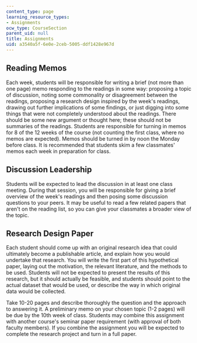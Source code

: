 ```yaml
---
content_type: page
learning_resource_types:
- Assignments
ocw_type: CourseSection
parent_uid: null
title: Assignments
uid: a3540a5f-6e0e-2ceb-5005-ddf1428e967d
---
```


Reading Memos
-------------

Each week, students will be responsible for writing a brief (not more than one page) memo responding to the readings in some way: proposing a topic of discussion, noting some commonality or disagreement between the readings, proposing a research design inspired by the week's readings, drawing out further implications of some findings, or just digging into some things that were not completely understood about the readings. There should be some new argument or thought here; these should not be summaries of the readings. Students are responsible for turning in memos for 8 of the 12 weeks of the course (not counting the first class, where no memos are expected). Memos should be turned in by noon the Monday before class. It is recommended that students skim a few classmates' memos each week in preparation for class.

Discussion Leadership
---------------------

Students will be expected to lead the discussion in at least one class meeting. During that session, you will be responsible for giving a brief overview of the week's readings and then posing some discussion questions to your peers. It may be useful to read a few related papers that aren't on the reading list, so you can give your classmates a broader view of the topic.

Research Design Paper
---------------------

Each student should come up with an original research idea that could ultimately become a publishable article, and explain how you would undertake that research. You will write the first part of this hypothetical paper, laying out the motivation, the relevant literature, and the methods to be used. Students will not be expected to present the results of this research, but it should actually be feasible, and students should point to the actual dataset that would be used, or describe the way in which original data would be collected.

Take 10-20 pages and describe thoroughly the question and the approach to answering it. A preliminary memo on your chosen topic (1-2 pages) will be due by the 10th week of class. Students may combine this assignment with another course's seminar paper requirement (with approval of both faculty members). If you combine the assignment you will be expected to complete the research project and turn in a full paper.